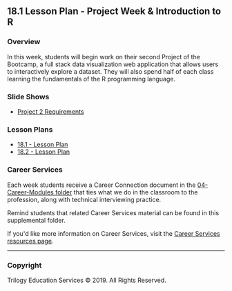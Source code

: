 ## 18.1 Lesson Plan - Project Week & Introduction to R

### Overview

In this week, students will begin work on their second Project of the Bootcamp, a full stack data visualization web application that allows users to interactively explore a dataset. They will also spend half of each class learning the fundamentals of the R programming language.

### Slide Shows

* [Project 2 Requirements](https://drive.google.com/open?id=1nDfFo_eU0e3HXbqDYbA9YZ-YR_wHaQgH-8PXvmuj45w)

### Lesson Plans

* [18.1 - Lesson Plan](1/LessonPlan.md)
* [18.2 - Lesson Plan](2/LessonPlan.md)

### Career Services

Each week students receive a Career Connection document in the [04-Career-Modules folder](../../04-Career-Modules/) that ties what we do in the classroom to the profession, along with technical interviewing practice.

Remind students that related Career Services material can be found in this supplemental folder.

If you'd like more information on Career Services, visit the [Career Services resources page](http://bit.ly/DataVizCS).

- - -

### Copyright

Trilogy Education Services © 2019. All Rights Reserved.
